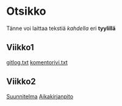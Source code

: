 # Otsikko

Tänne voi laittaa tekstiä *kahdella* eri **tyylillä**

## Viikko1 
[gitlog.txt](https://github.com/willmana/otm-harjoitusty-/blob/master/laskarit/viikko1/gitlog.txt)
[komentorivi.txt](https://github.com/willmana/otm-harjoitusty-/blob/master/laskarit/viikko1/komentorivi.txt)

## Viikko2
[Suunnitelma](https://github.com/willmana/otm-harjoitusty-/blob/master/dokumentointi/m%C3%A4%C3%A4rittelydokumentti.md)
[Aikakirjanpito](https://github.com/willmana/otm-harjoitusty-/blob/master/dokumentointi/Ty%C3%B6aikakirjanpito.md)

